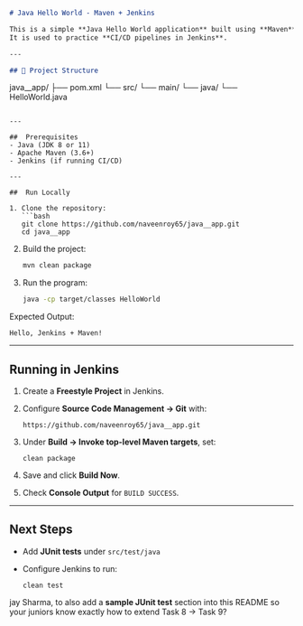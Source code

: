 ```markdown
# Java Hello World - Maven + Jenkins

This is a simple **Java Hello World application** built using **Maven**.  
It is used to practice **CI/CD pipelines in Jenkins**.

---

## 📂 Project Structure
```

java__app/
├── pom.xml
└── src/
└── main/
└── java/
└── HelloWorld.java

````

---

##  Prerequisites
- Java (JDK 8 or 11)
- Apache Maven (3.6+)
- Jenkins (if running CI/CD)

---

##  Run Locally

1. Clone the repository:
   ```bash
   git clone https://github.com/naveenroy65/java__app.git
   cd java__app
````

2. Build the project:

   ```bash
   mvn clean package
   ```

3. Run the program:

   ```bash
   java -cp target/classes HelloWorld
   ```

Expected Output:

```
Hello, Jenkins + Maven!
```

---

##  Running in Jenkins

1. Create a **Freestyle Project** in Jenkins.
2. Configure **Source Code Management → Git** with:

   ```
   https://github.com/naveenroy65/java__app.git
   ```
3. Under **Build → Invoke top-level Maven targets**, set:

   ```
   clean package
   ```
4. Save and click **Build Now**.
5. Check **Console Output** for `BUILD SUCCESS`.

---

##  Next Steps

* Add **JUnit tests** under `src/test/java`
* Configure Jenkins to run:

  ```
  clean test
  ```


jay Sharma, to also add a **sample JUnit test** section into this README so your juniors know exactly how to extend Task 8 → Task 9?
```
